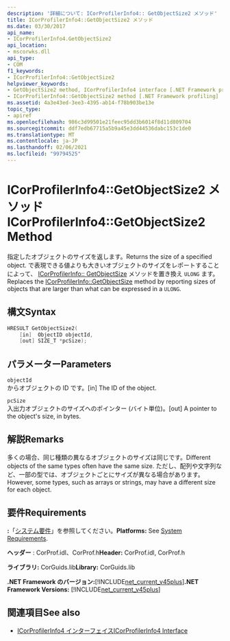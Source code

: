 ```yaml
---
description: '詳細について: ICorProfilerInfo4:: GetObjectSize2 メソッド'
title: ICorProfilerInfo4::GetObjectSize2 メソッド
ms.date: 03/30/2017
api_name:
- ICorProfilerInfo4.GetObjectSize2
api_location:
- mscorwks.dll
api_type:
- COM
f1_keywords:
- ICorProfilerInfo4::GetObjectSize2
helpviewer_keywords:
- GetObjectSize2 method, ICorProfilerInfo4 interface [.NET Framework profiling]
- ICorProfilerInfo4::GetObjectSize2 method [.NET Framework profiling]
ms.assetid: 4a3e43ed-3ee3-4395-ab14-f78b903be13e
topic_type:
- apiref
ms.openlocfilehash: 986c3d99501e21feec95dd3b6014f8d11d809704
ms.sourcegitcommit: ddf7edb67715a5b9a45e3dd44536dabc153c1de0
ms.translationtype: MT
ms.contentlocale: ja-JP
ms.lasthandoff: 02/06/2021
ms.locfileid: "99794525"
---
```

# <a name="icorprofilerinfo4getobjectsize2-method"></a><span data-ttu-id="b3aea-103">ICorProfilerInfo4::GetObjectSize2 メソッド</span><span class="sxs-lookup"><span data-stu-id="b3aea-103">ICorProfilerInfo4::GetObjectSize2 Method</span></span>

<span data-ttu-id="b3aea-104">指定したオブジェクトのサイズを返します。</span><span class="sxs-lookup"><span data-stu-id="b3aea-104">Returns the size of a specified object.</span></span> <span data-ttu-id="b3aea-105">で表現できる値よりも大きいオブジェクトのサイズをレポートすることによって、 [ICorProfilerInfo:: GetObjectSize](icorprofilerinfo-getobjectsize-method.md) メソッドを置き換え `ULONG` ます。</span><span class="sxs-lookup"><span data-stu-id="b3aea-105">Replaces the [ICorProfilerInfo::GetObjectSize](icorprofilerinfo-getobjectsize-method.md) method by reporting sizes of objects that are larger than what can be expressed in a `ULONG`.</span></span>  
  
## <a name="syntax"></a><span data-ttu-id="b3aea-106">構文</span><span class="sxs-lookup"><span data-stu-id="b3aea-106">Syntax</span></span>  
  
```cpp  
HRESULT GetObjectSize2(  
    [in]  ObjectID objectId,  
    [out] SIZE_T *pcSize);  
```  
  
## <a name="parameters"></a><span data-ttu-id="b3aea-107">パラメーター</span><span class="sxs-lookup"><span data-stu-id="b3aea-107">Parameters</span></span>  

 `objectId`  
 <span data-ttu-id="b3aea-108">からオブジェクトの ID です。</span><span class="sxs-lookup"><span data-stu-id="b3aea-108">[in] The ID of the object.</span></span>  
  
 `pcSize`  
 <span data-ttu-id="b3aea-109">入出力オブジェクトのサイズへのポインター (バイト単位)。</span><span class="sxs-lookup"><span data-stu-id="b3aea-109">[out] A pointer to the object's size, in bytes.</span></span>  
  
## <a name="remarks"></a><span data-ttu-id="b3aea-110">解説</span><span class="sxs-lookup"><span data-stu-id="b3aea-110">Remarks</span></span>  

 <span data-ttu-id="b3aea-111">多くの場合、同じ種類の異なるオブジェクトのサイズは同じです。</span><span class="sxs-lookup"><span data-stu-id="b3aea-111">Different objects of the same types often have the same size.</span></span> <span data-ttu-id="b3aea-112">ただし、配列や文字列など、一部の型では、オブジェクトごとにサイズが異なる場合があります。</span><span class="sxs-lookup"><span data-stu-id="b3aea-112">However, some types, such as arrays or strings, may have a different size for each object.</span></span>  
  
## <a name="requirements"></a><span data-ttu-id="b3aea-113">要件</span><span class="sxs-lookup"><span data-stu-id="b3aea-113">Requirements</span></span>  

 <span data-ttu-id="b3aea-114">**:**「[システム要件](../../get-started/system-requirements.md)」を参照してください。</span><span class="sxs-lookup"><span data-stu-id="b3aea-114">**Platforms:** See [System Requirements](../../get-started/system-requirements.md).</span></span>  
  
 <span data-ttu-id="b3aea-115">**ヘッダー** : CorProf.idl、CorProf.h</span><span class="sxs-lookup"><span data-stu-id="b3aea-115">**Header:** CorProf.idl, CorProf.h</span></span>  
  
 <span data-ttu-id="b3aea-116">**ライブラリ:** CorGuids.lib</span><span class="sxs-lookup"><span data-stu-id="b3aea-116">**Library:** CorGuids.lib</span></span>  
  
 <span data-ttu-id="b3aea-117">**.NET Framework のバージョン:**[!INCLUDE[net_current_v45plus](../../../../includes/net-current-v45plus-md.md)]</span><span class="sxs-lookup"><span data-stu-id="b3aea-117">**.NET Framework Versions:** [!INCLUDE[net_current_v45plus](../../../../includes/net-current-v45plus-md.md)]</span></span>  
  
## <a name="see-also"></a><span data-ttu-id="b3aea-118">関連項目</span><span class="sxs-lookup"><span data-stu-id="b3aea-118">See also</span></span>

- [<span data-ttu-id="b3aea-119">ICorProfilerInfo4 インターフェイス</span><span class="sxs-lookup"><span data-stu-id="b3aea-119">ICorProfilerInfo4 Interface</span></span>](icorprofilerinfo4-interface.md)
